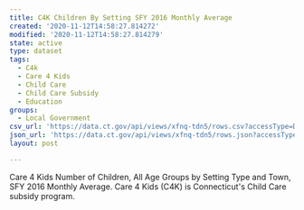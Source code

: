 ```yaml
---
title: C4K Children By Setting SFY 2016 Monthly Average
created: '2020-11-12T14:58:27.814272'
modified: '2020-11-12T14:58:27.814279'
state: active
type: dataset
tags:
  - C4k
  - Care 4 Kids
  - Child Care
  - Child Care Subsidy
  - Education
groups:
  - Local Government
csv_url: 'https://data.ct.gov/api/views/xfnq-tdn5/rows.csv?accessType=DOWNLOAD'
json_url: 'https://data.ct.gov/api/views/xfnq-tdn5/rows.json?accessType=DOWNLOAD'
layout: post

---
```

Care 4 Kids Number of Children, All Age Groups by Setting Type and Town, SFY 2016 Monthly Average. Care 4 Kids (C4K) is Connecticut's Child Care subsidy program.
